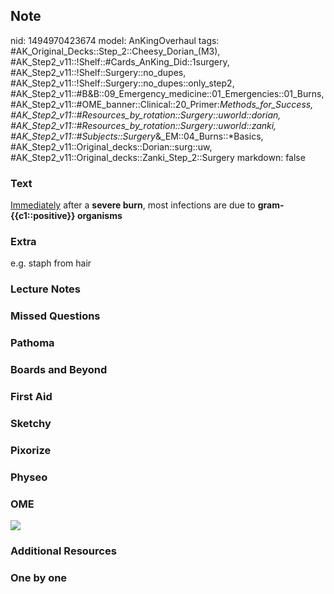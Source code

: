## Note
nid: 1494970423674
model: AnKingOverhaul
tags: #AK_Original_Decks::Step_2::Cheesy_Dorian_(M3), #AK_Step2_v11::!Shelf::#Cards_AnKing_Did::1surgery, #AK_Step2_v11::!Shelf::Surgery::no_dupes, #AK_Step2_v11::!Shelf::Surgery::no_dupes::only_step2, #AK_Step2_v11::#B&B::09_Emergency_medicine::01_Emergencies::01_Burns, #AK_Step2_v11::#OME_banner::Clinical::20_Primer:_Methods_for_Success, #AK_Step2_v11::#Resources_by_rotation::Surgery::uworld::dorian, #AK_Step2_v11::#Resources_by_rotation::Surgery::uworld::zanki, #AK_Step2_v11::#Subjects::Surgery_&_EM::04_Burns::*Basics, #AK_Step2_v11::Original_decks::Dorian::surg::uw, #AK_Step2_v11::Original_decks::Zanki_Step_2::Surgery
markdown: false

### Text
<u>Immediately</u> after a <b>severe burn</b>, most infections are
due to <b>gram-{{c1::positive}} organisms</b>

### Extra
e.g. staph from hair

### Lecture Notes


### Missed Questions


### Pathoma


### Boards and Beyond


### First Aid


### Sketchy


### Pixorize


### Physeo


### OME
<div class="ome-widget">
  <a href="https://onlinemeded.org/spa/surgery?ref=anki"><img src=
  "_OME_AnkiFlashcards_Topic_3.png"></a>
</div>

### Additional Resources


### One by one

